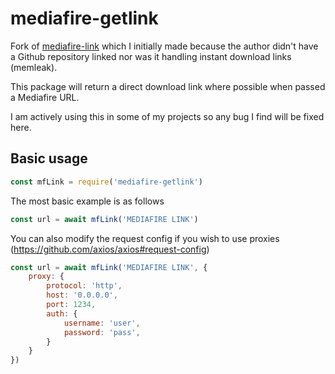 # mediafire-getlink

Fork of [mediafire-link](https://github.com/azgar44/mediafire-link) which I initially made because the author didn't have a Github repository linked nor was it handling instant download links (memleak).

This package will return a direct download link where possible when passed a Mediafire URL.

I am actively using this in some of my projects so any bug I find will be fixed here.

## Basic usage

```js
const mfLink = require('mediafire-getlink')
```

The most basic example is as follows

```js
const url = await mfLink('MEDIAFIRE LINK')
```

You can also modify the request config if you wish to use proxies (https://github.com/axios/axios#request-config)

```js
const url = await mfLink('MEDIAFIRE LINK', {
    proxy: {
        protocol: 'http',
        host: '0.0.0.0',
        port: 1234,
        auth: {
            username: 'user',
            password: 'pass',
        }
    }
})
```
